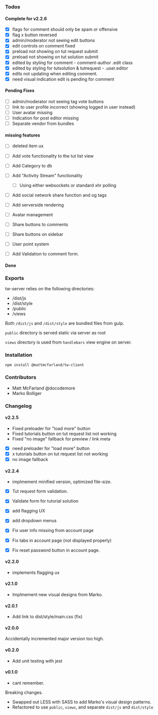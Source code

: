 ### Todos

#### Complete for v2.2.6
- [x] flags for comment should only be spam or offensive
- [x] flag x button reversed
- [x] admin/moderator not seeing edit buttons
- [x] edit controls on comment fixed
- [x] preload not showing on tut request submit
- [x] preload not showing on tut solution submit
- [x] edited by styling for comment  - comment-author .edit class
- [x] edited by styling for tutsolution & tutrequest - .user.editor
- [x] edits not updating when editing comment.
- [x] need visual indication edit is pending for comment

#### Pending Fixes



- [ ] admin/moderator not seeing tag vote buttons
- [ ] link to user profile incorrect (showing logged in user instead)
- [ ] User avatar missing
- [ ] Indication for post editor missing
- [ ] Separate vendor from bundles

#### missing features

- [ ] deleted item ux
- [ ] Add vote functionality to the tut list view
- [ ] Add Category to db
- [ ] Add "Activity Stream" functionality
  - [ ] Using either websockets or standard xhr polling

- [ ] Add social network share function and og tags
- [ ] Add serverside rendering
- [ ] Avatar management
- [ ] Share buttons to comments
- [ ] Share buttons on sidebar
- [ ] User point system
- [ ] Add Validation to comment form.


#### Done




### Exports

tw-server relies on the following directories:

- /dist/js
- /dist/style
- /public
- /views

Both `/dist/js` and `/dist/style` are bundled files from gulp.

`public` directory is served static via server as root

`views` directory is used from `handlebars` view engine on server.

### Installation

`npm install @mattmcfarland/tw-client`


### Contributors

- Matt McFarland @docodemore
- Marko Bolliger


### Changelog

#### v2.2.5

- Fixed preloader for "load more" button
- Fixed tutorials button on tut request list not working
- Fixed "no image" fallback for preview / link meta
- [x] need preloader for "load more" button
- [x] x tutorials button on tut request list not working
- [x] no image fallback

#### v2.2.4

- implmement minified version, optimized file-size.

- [x] Tut request form validation.
- [x] Validate form for tutorial solution
- [x] add flagging UX
- [x] add dropdown menus
- [x] Fix user info missing from account page
- [x] Fix tabs in account page (not displayed properly)
- [x] Fix reset password button in account page.


#### v2.2.0

- implements flagging ux

#### v2.1.0

- Implmement new visual designs from Marko.


#### v2.0.1

- Add link to dist/style/main.css (fix)

#### v2.0.0

Accidentally incremented major version too high.

#### v0.2.0

- Add unit testing with jest

#### v0.1.0

- cant remember.


Breaking changes.

- Swapped out LESS with SASS to add Marko's visual design patterns.
- Refactored to use `public`, `views`, and separate `dist/js` and `dist/style`



